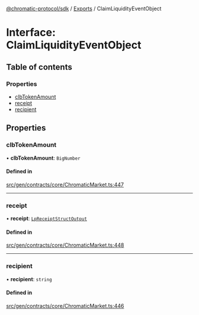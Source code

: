 [@chromatic-protocol/sdk](../README.md) / [Exports](../modules.md) / ClaimLiquidityEventObject

# Interface: ClaimLiquidityEventObject

## Table of contents

### Properties

- [clbTokenAmount](ClaimLiquidityEventObject.md#clbtokenamount)
- [receipt](ClaimLiquidityEventObject.md#receipt)
- [recipient](ClaimLiquidityEventObject.md#recipient)

## Properties

### clbTokenAmount

• **clbTokenAmount**: `BigNumber`

#### Defined in

[src/gen/contracts/core/ChromaticMarket.ts:447](https://github.com/chromatic-protocol/sdk/blob/5e51723/src/gen/contracts/core/ChromaticMarket.ts#L447)

___

### receipt

• **receipt**: [`LpReceiptStructOutput`](../modules.md#lpreceiptstructoutput)

#### Defined in

[src/gen/contracts/core/ChromaticMarket.ts:448](https://github.com/chromatic-protocol/sdk/blob/5e51723/src/gen/contracts/core/ChromaticMarket.ts#L448)

___

### recipient

• **recipient**: `string`

#### Defined in

[src/gen/contracts/core/ChromaticMarket.ts:446](https://github.com/chromatic-protocol/sdk/blob/5e51723/src/gen/contracts/core/ChromaticMarket.ts#L446)
